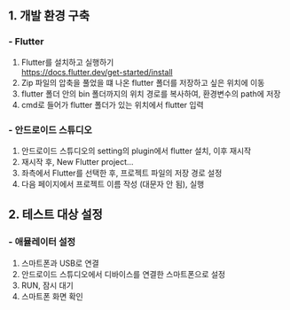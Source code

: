 ## 1. 개발 환경 구축
  ### - Flutter
  1. Flutter를 설치하고 실행하기   
    <https://docs.flutter.dev/get-started/install>
  2. Zip 파일의 압축을 풀었을 떄 나온 flutter 폴더를 저장하고 싶은 위치에 이동 
  3. flutter 폴더 안의 bin 폴더까지의 위치 경로를 복사하여, 환경변수의 path에 저장 
  4. cmd로 들어가 flutter 폴더가 있는 위치에서 flutter 입력 

  ### - 안드로이드 스튜디오  
  1. 안드로이드 스튜디오의 setting의 plugin에서 flutter 설치, 이후 재시작 
  2. 재시작 후, New Flutter project... 
  3. 좌측에서 Flutter를 선택한 후, 프로젝트 파일의 저장 경로 설정 
  4. 다음 페이지에서 프로젝트 이름 작성 (대문자 안 됨), 실행

## 2. 테스트 대상 설정
  ### - 애뮬레이터 설정
  1. 스마트폰과 USB로 연결
  2. 안드로이드 스튜디오에서 디바이스를 연결한 스마트폰으로 설정
  3. RUN, 잠시 대기
  4. 스마트폰 화면 확인
